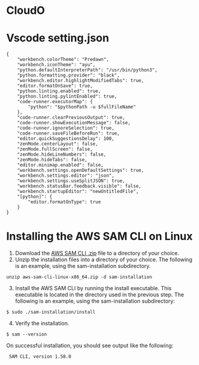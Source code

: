 # CloudO

# Vscode setting.json
```
{
    "workbench.colorTheme": "Predawn",
    "workbench.iconTheme": "ayu",
    "python.defaultInterpreterPath": "/usr/bin/python3",
    "python.formatting.provider": "black",
    "workbench.editor.highlightModifiedTabs": true,
    "editor.formatOnSave": true,
    "python.linting.enabled": true,
    "python.linting.pylintEnabled": true,
    "code-runner.executorMap": {
        "python": "$pythonPath -u $fullFileName"
    },
    "code-runner.clearPreviousOutput": true,
    "code-runner.showExecutionMessage": false,
    "code-runner.ignoreSelection": true,
    "code-runner.saveFileBeforeRun": true,
    "editor.quickSuggestionsDelay": 100,
    "zenMode.centerLayout": false,
    "zenMode.fullScreen": false,
    "zenMode.hideLineNumbers": false,
    "zenMode.hideTabs": false,
    "editor.minimap.enabled": false,
    "workbench.settings.openDefaultSettings": true,
    "workbench.settings.editor": "json",
    "workbench.settings.useSplitJSON": true,
    "workbench.statusBar.feedback.visible": false,
    "workbench.startupEditor": "newUntitledFile",
    "[python]": {
        "editor.formatOnType": true
    }
}
```

# Installing the AWS SAM CLI on Linux
1. Download the [AWS SAM CLI .zip](https://github.com/aws/aws-sam-cli/releases/latest/download/aws-sam-cli-linux-x86_64.zip) file to a directory of your choice.
2. Unzip the installation files into a directory of your choice. The following is an example, using the sam-installation subdirectory.
```
unzip aws-sam-cli-linux-x86_64.zip -d sam-installation
```
3. Install the AWS SAM CLI by running the install executable. This executable is located in the directory used in the previous step. The following is an example, using the sam-installation subdirectory:
```
$ sudo ./sam-installation/install
```

4. Verify the installation.
```
$ sam --version
```
On successful installation, you should see output like the following:
```
 SAM CLI, version 1.58.0
```